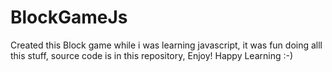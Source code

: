 # BlockGameJs
Created this  Block game while i was learning javascript, it was fun doing alll this stuff, source code is in this repository, Enjoy! Happy Learning :-)
